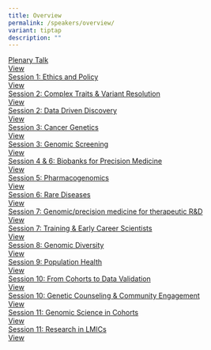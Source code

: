 ```yaml
---
title: Overview
permalink: /speakers/overview/
variant: tiptap
description: ""
---
```

<p></p>
<div class="isomer-card-grid"><a rel="noopener noreferrer nofollow" href="/speakers/plenary-talk" class="isomer-card"><div class="isomer-card-body"><div class="isomer-card-title">Plenary Talk</div><div class="isomer-card-link">View</div></div></a>
<a rel="noopener noreferrer nofollow" href="/speakers/session-talk/ethics-and-policy" class="isomer-card">
<div class="isomer-card-body">
<div class="isomer-card-title">Session 1: Ethics and Policy</div>
<div class="isomer-card-link">View</div>
</div>
</a><a rel="noopener noreferrer nofollow" href="/speakers/session-talk/complex-traits-and-variant-resolution" class="isomer-card"><div class="isomer-card-body"><div class="isomer-card-title">Session 2: Complex Traits &amp; Variant Resolution</div><div class="isomer-card-link">View</div></div></a>
<a rel="noopener noreferrer nofollow" href="/speakers/data-driven-discovery" class="isomer-card">
<div class="isomer-card-body">
<div class="isomer-card-title">Session 2: Data Driven Discovery</div>
<div class="isomer-card-link">View</div>
</div>
</a><a rel="noopener noreferrer nofollow" href="/speakers/session-talk/cancer-genetics" class="isomer-card"><div class="isomer-card-body"><div class="isomer-card-title">Session 3: Cancer Genetics</div><div class="isomer-card-link">View</div></div></a>
<a rel="noopener noreferrer nofollow" href="/speakers/session-talk/genomic-screening" class="isomer-card">
<div class="isomer-card-body">
<div class="isomer-card-title">Session 3: Genomic Screening</div>
<div class="isomer-card-link">View</div>
</div>
</a><a rel="noopener noreferrer nofollow" href="/speakers/session-talk/biobanks-for-precision-medicine" class="isomer-card"><div class="isomer-card-body"><div class="isomer-card-title">Session 4 &amp; 6: Biobanks for Precision Medicine</div><div class="isomer-card-link">View</div></div></a>
<a rel="noopener noreferrer nofollow" href="/speakers/session-talk/pharmacogenomics" class="isomer-card">
<div class="isomer-card-body">
<div class="isomer-card-title">Session 5: Pharmacogenomics</div>
<div class="isomer-card-link">View</div>
</div>
</a><a rel="noopener noreferrer nofollow" href="/speakers/session-talk/rare-diseases" class="isomer-card"><div class="isomer-card-body"><div class="isomer-card-title">Session 6: Rare Diseases</div><div class="isomer-card-link">View</div></div></a>
<a rel="noopener noreferrer nofollow" href="/speakers/session-talk/therapeutics" class="isomer-card">
<div class="isomer-card-body">
<div class="isomer-card-title">Session 7: Genomic/precision medicine for therapeutic R&amp;D</div>
<div class="isomer-card-link">View</div>
</div>
</a><a rel="noopener noreferrer nofollow" href="/speakers/session-talk/training-and-early-career-scientists" class="isomer-card"><div class="isomer-card-body"><div class="isomer-card-title">Session 7: Training &amp; Early Career Scientists</div><div class="isomer-card-link">View</div></div></a>
<a rel="noopener noreferrer nofollow" href="/speakers/session-talk/genomic-diversity" class="isomer-card">
<div class="isomer-card-body">
<div class="isomer-card-title">Session 8: Genomic Diversity</div>
<div class="isomer-card-link">View</div>
</div>
</a><a rel="noopener noreferrer nofollow" href="/speakers/session-talk/population-health" class="isomer-card"><div class="isomer-card-body"><div class="isomer-card-title">Session 9: Population Health</div><div class="isomer-card-link">View</div></div></a>
<a rel="noopener noreferrer nofollow" href="/speakers/session-talk/from-cohorts-to-data-validation" class="isomer-card">
<div class="isomer-card-body">
<div class="isomer-card-title">Session 10: From Cohorts to Data Validation</div>
<div class="isomer-card-link">View</div>
</div>
</a><a rel="noopener noreferrer nofollow" href="/speakers/session-talk/genetic-counseling-and-community-engagement" class="isomer-card"><div class="isomer-card-body"><div class="isomer-card-title">Session 10: Genetic Counseling &amp; Community Engagement</div><div class="isomer-card-link">View</div></div></a>
<a rel="noopener noreferrer nofollow" href="/speakers/session-talk/genomic-science-in-cohorts" class="isomer-card">
<div class="isomer-card-body">
<div class="isomer-card-title">Session 11: Genomic Science in Cohorts</div>
<div class="isomer-card-link">View</div>
</div>
</a><a rel="noopener noreferrer nofollow" href="/speakers/session-talk/research-in-limcs" class="isomer-card"><div class="isomer-card-body"><div class="isomer-card-title">Session 11: Research in LMICs</div><div class="isomer-card-link">View</div></div></a>
</div>
<p></p>